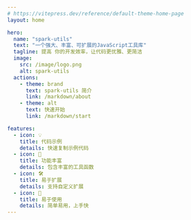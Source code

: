 ```yaml
---
# https://vitepress.dev/reference/default-theme-home-page
layout: home

hero:
  name: "spark-utils"
  text: "一个强大、丰富、可扩展的JavaScript工具库"
  tagline: 提高 你的开发效率，让代码更优雅、更简洁
  image:
    src: /image/logo.png
    alt: spark-utils
  actions:
    - theme: brand
      text: spark-utils 简介
      link: /markdown/about
    - theme: alt
      text: 快速开始
      link: /markdown/start

features:
  - icon: 💡
    title: 代码示例
    details: 快速复制示例代码
  - icon: 🚀
    title: 功能丰富
    details: 包含丰富的工具函数
  - icon: 🛠️
    title: 易于扩展
    details: 支持自定义扩展
  - icon: 🤖
    title: 易于使用
    details: 简单易用，上手快
---
```


